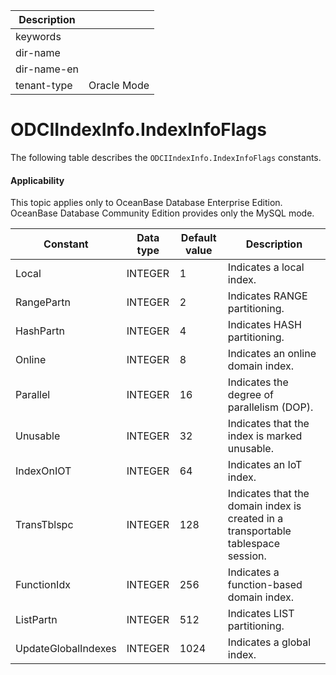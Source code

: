 | Description   |                 |
|---------------|-----------------|
| keywords      |                 |
| dir-name      |                 |
| dir-name-en   |                 |
| tenant-type   | Oracle Mode     |

# ODCIIndexInfo.IndexInfoFlags

The following table describes the `ODCIIndexInfo.IndexInfoFlags` constants.


  <main id="notice" >
    <h4>Applicability</h4>
    <p>This topic applies only to OceanBase Database Enterprise Edition. OceanBase Database Community Edition provides only the MySQL mode. </p>
  </main>


| Constant | Data type | Default value | Description |
|---------------------|---------|------|-------------------|
| Local | INTEGER | 1 | Indicates a local index. |
| RangePartn | INTEGER | 2 | Indicates RANGE partitioning. |
| HashPartn | INTEGER | 4 | Indicates HASH partitioning. |
| Online | INTEGER | 8 | Indicates an online domain index. |
| Parallel | INTEGER | 16 | Indicates the degree of parallelism (DOP). |
| Unusable | INTEGER | 32 | Indicates that the index is marked unusable. |
| IndexOnIOT | INTEGER | 64 | Indicates an IoT index. |
| TransTblspc | INTEGER | 128 | Indicates that the domain index is created in a transportable tablespace session. |
| FunctionIdx | INTEGER | 256 | Indicates a function-based domain index. |
| ListPartn | INTEGER | 512 | Indicates LIST partitioning. |
| UpdateGlobalIndexes | INTEGER | 1024 | Indicates a global index. |



